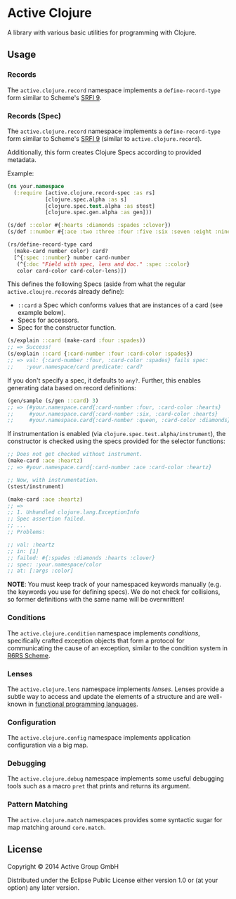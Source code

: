 # Active Clojure

A library with various basic utilities for programming with Clojure.

## Usage

### Records

The `active.clojure.record` namespace implements a
`define-record-type` form similar to Scheme's [SRFI
9](http://srfi.schemers.org/srfi-9/).

### Records (Spec)

The `active.clojure.record` namespace implements a
`define-record-type` form similar to Scheme's [SRFI
9](http://srfi.schemers.org/srfi-9/) (similar to `active.clojure.record`).

Additionally, this form creates Clojure Specs according to provided metadata.

Example:

```clojure
(ns your.namespace
  (:require [active.clojure.record-spec :as rs]
            [clojure.spec.alpha :as s]
            [clojure.spec.test.alpha :as stest]
            [clojure.spec.gen.alpha :as gen]))

(s/def ::color #{:hearts :diamonds :spades :clover})
(s/def ::number #{:ace :two :three :four :five :six :seven :eight :nine :ten :jack :queen :king})

(rs/define-record-type card
  (make-card number color) card?
  [^{:spec ::number} number card-number
   (^{:doc "Field with spec, lens and doc." :spec ::color}
   color card-color card-color-lens)])
```

This defines the following Specs (aside from what the regular 
`active.cloujre.record`s already define):

* `::card` a Spec which conforms values that are instances of a card (see 
  example below).
* Specs for accessors.
* Spec for the constructor function.

```clojure
(s/explain ::card (make-card :four :spades))
;; => Success!
(s/explain ::card {:card-number :four :card-color :spades})
;; => val: {:card-number :four, :card-color :spades} fails spec:
;;    :your.namespace/card predicate: card?
```

If you don't specify a spec, it defaults to `any?`.
Further, this enables generating data based on record definitions:

```clojure
(gen/sample (s/gen ::card) 3)
;; => (#your.namespace.card{:card-number :four, :card-color :hearts}
;;     #your.namespace.card{:card-number :six, :card-color :hearts}
;;     #your.namespace.card{:card-number :queen, :card-color :diamonds}
```

If instrumentation is enabled (via `clojure.spec.test.alpha/instrument`), the
constructor is checked using the specs provided for the selector functions:

```clojure
;; Does not get checked without instrument.
(make-card :ace :heartz)
;; => #your.namespace.card{:card-number :ace :card-color :heartz}

;; Now, with instrumentation.
(stest/instrument)

(make-card :ace :heartz)
;; =>
;; 1. Unhandled clojure.lang.ExceptionInfo
;; Spec assertion failed.
;; ...
;; Problems: 

;; val: :heartz
;; in: [1]
;; failed: #{:spades :diamonds :hearts :clover}
;; spec: :your.namespace/color
;; at: [:args :color]
```

**NOTE**: You must keep track of your namespaced keywords manually (e.g. the
keywords you use for defining specs). We do not check for collisions, so former
definitions with the same name will be overwritten!

### Conditions

The `active.clojure.condition` namespace implements *conditions*,
specifically crafted exception objects that form a protocol for
communicating the cause of an exception, similar to the condition
system in [R6RS Scheme](http://r6rs.org/).

### Lenses

The `active.clojure.lens` namespace implements *lenses*.  Lenses
provide a subtle way to access and update the elements of a structure
and are well-known in [functional programming
languages](http://www.haskellforall.com/2013/05/program-imperatively-using-haskell.html).

### Configuration

The `active.clojure.config` namespace implements application
configuration via a big map.

### Debugging

The `active.clojure.debug` namespace implements some useful debugging
tools such as a macro `pret` that prints and returns its argument.

### Pattern Matching

The `active.clojure.match` namespaces provides some syntactic sugar
for map matching around `core.match`.

## License

Copyright © 2014 Active Group GmbH

Distributed under the Eclipse Public License either version 1.0 or (at
your option) any later version.
